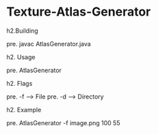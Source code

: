 # Texture-Atlas-Generator

h2.Building

pre. javac AtlasGenerator.java

h2. Usage

pre. AtlasGenerator <type> <textureWidth> <textureHeight>
  
h2. Flags

pre. -f            -->           File
pre. -d            -->           Directory

h2. Example

pre. AtlasGenerator -f image.png 100 55 

  

